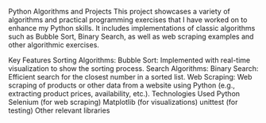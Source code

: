 Python Algorithms and Projects
This project showcases a variety of algorithms and practical programming exercises that I have worked on to enhance my Python skills. It includes implementations of classic algorithms such as Bubble Sort, Binary Search, as well as web scraping examples and other algorithmic exercises.

Key Features
Sorting Algorithms:
Bubble Sort: Implemented with real-time visualization to show the sorting process.
Search Algorithms:
Binary Search: Efficient search for the closest number in a sorted list.
Web Scraping:
Web scraping of products or other data from a website using Python (e.g., extracting product prices, availability, etc.).
Technologies Used
Python
Selenium (for web scraping)
Matplotlib (for visualizations)
unittest (for testing)
Other relevant libraries
